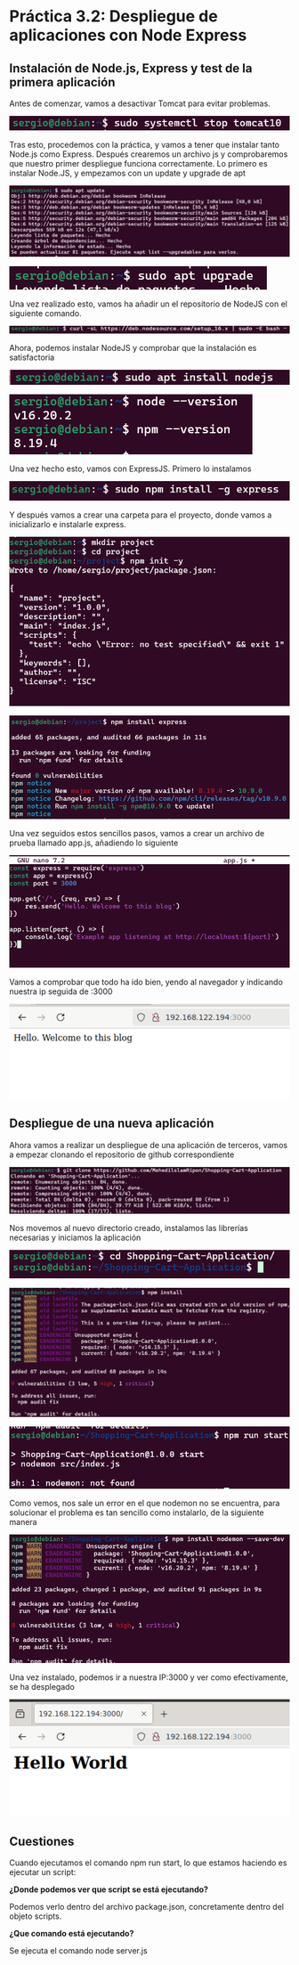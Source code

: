 # Práctica 3.2: Despliegue de aplicaciones con Node Express

## Instalación de Node.js, Express y test de la primera aplicación

Antes de comenzar, vamos a desactivar Tomcat para evitar problemas.

![Screenshot_1](../assets/images/Practica%203.2/Screenshot_1.png) 

Tras esto, procedemos con la práctica, y vamos a tener que instalar tanto Node.js como Express. Después crearemos un archivo js y comprobaremos que nuestro primer despliegue funciona correctamente. Lo primero es instalar Node.JS, y empezamos con un update y upgrade de apt

![Screenshot_2](../assets/images/Practica%203.2/Screenshot_2.png) 

![Screenshot_3](../assets/images/Practica%203.2/Screenshot_3.png) 

Una vez realizado esto, vamos ha añadir un el repositorio de NodeJS con el siguiente comando.

![Screenshot_4](../assets/images/Practica%203.2/Screenshot_4.png) 

Ahora, podemos instalar NodeJS y comprobar que la instalación es satisfactoria

![Screenshot_5](../assets/images/Practica%203.2/Screenshot_5.png) 

![Screenshot_6](../assets/images/Practica%203.2/Screenshot_6.png) 

Una vez hecho esto, vamos con ExpressJS. Primero lo instalamos

![Screenshot_7](../assets/images/Practica%203.2/Screenshot_7.png) 

Y después vamos a crear una carpeta para el proyecto, donde vamos a inicializarlo e instalarle express.

![Screenshot_8](../assets/images/Practica%203.2/Screenshot_8.png) 

![Screenshot_9](../assets/images/Practica%203.2/Screenshot_9.png) 

Una vez seguidos estos sencillos pasos, vamos a crear un archivo de prueba llamado app.js, añadiendo lo siguiente

![Screenshot_10](../assets/images/Practica%203.2/Screenshot_10.png)

Vamos a comprobar que todo ha ido bien, yendo al navegador y indicando nuestra ip seguida de :3000

![Screenshot_11](../assets/images/Practica%203.2/Screenshot_11.png)

## Despliegue de una nueva aplicación

Ahora vamos a realizar un despliegue de una aplicación de terceros, vamos a empezar clonando el repositorio de github correspondiente

![Screenshot_12](../assets/images/Practica%203.2/Screenshot_12.png)

Nos movemos al nuevo directorio creado, instalamos las librerías necesarias y iniciamos la aplicación

![Screenshot_13](../assets/images/Practica%203.2/Screenshot_13.png)

![Screenshot_14](../assets/images/Practica%203.2/Screenshot_14.png)

![Screenshot_15](../assets/images/Practica%203.2/Screenshot_15.png)

Como vemos, nos sale un error en el que nodemon no se encuentra, para solucionar el problema es tan sencillo como instalarlo, de la siguiente manera

![Screenshot_16](../assets/images/Practica%203.2/Screenshot_16.png)

Una vez instalado, podemos ir a nuestra IP:3000 y ver como efectivamente, se ha desplegado

![Screenshot_17](../assets/images/Practica%203.2/Screenshot_17.png)

## Cuestiones

Cuando ejecutamos el comando npm run start, lo que estamos haciendo es ejecutar un script:

**¿Donde podemos ver que script se está ejecutando?**

Podemos verlo dentro del archivo package.json, concretamente dentro del objeto scripts.

**¿Que comando está ejecutando?**

Se ejecuta el comando node server.js

